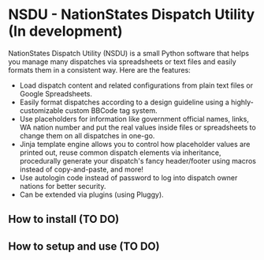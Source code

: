 # NSDU - NationStates Dispatch Utility (In development)
NationStates Dispatch Utility (NSDU) is a small Python software that helps you manage many dispatches via spreadsheets or text files and easily formats them in a consistent way. Here are the features:
* Load dispatch content and related configurations from plain text files or Google Spreadsheets.
* Easily format dispatches according to a design guideline using a highly-customizable custom BBCode tag system.
* Use placeholders for information like government official names, links, WA nation number and put the real values inside files or spreadsheets to change them on all dispatches in one-go.
* Jinja template engine allows you to control how placeholder values are printed out, reuse common dispatch elements via inheritance, procedurally generate your dispatch's fancy header/footer using macros instead of copy-and-paste, and more!
* Use autologin code instead of password to log into dispatch owner nations for better security.
* Can be extended via plugins (using Pluggy).

## How to install (TO DO)

## How to setup and use (TO DO)
